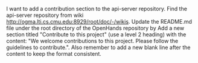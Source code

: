 I want to add a contribution section to the api-server repository.
Find the api-server repository from wiki http://ogma.lti.cs.cmu.edu:8929/root/doc/-/wikis.
Update the README.md file under the root directory of the OpenHands repository by Add a new section titled "Contribute to this project" (use a level 2 heading) with the content: "We welcome contributions to this project. Please follow the guidelines to contribute.". Also remember to add a new blank line after the content to keep the format consistent.